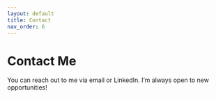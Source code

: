 ```yaml
---
layout: default
title: Contact
nav_order: 6
---
```


# Contact Me

You can reach out to me via email or LinkedIn. I’m always open to new opportunities!
